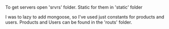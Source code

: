 To get servers open 'srvrs' folder. Static for them in 'static' folder

I was to lazy to add mongoose, so I've used just constants for products and users.
Products and Users can be found in the 'routs' folder.